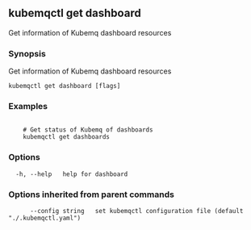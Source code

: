 ## kubemqctl get dashboard

Get information of Kubemq dashboard resources

### Synopsis

Get information of Kubemq dashboard resources

```
kubemqctl get dashboard [flags]
```

### Examples

```

	# Get status of Kubemq of dashboards
	kubemqctl get dashboards

```

### Options

```
  -h, --help   help for dashboard
```

### Options inherited from parent commands

```
      --config string   set kubemqctl configuration file (default "./.kubemqctl.yaml")
```
